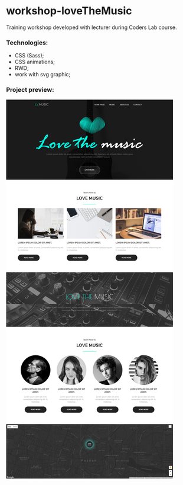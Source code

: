 # workshop-loveTheMusic

Training workshop developed with lecturer during Coders Lab course.

### Technologies:
* CSS (Sass);
* CSS animations;
* RWD;
* work with svg graphic;

### Project preview:

![alt text](https://github.com/PierreBezuchow/warsztat_lovethemusic/blob/master/dist/images/love-the-music.png)
